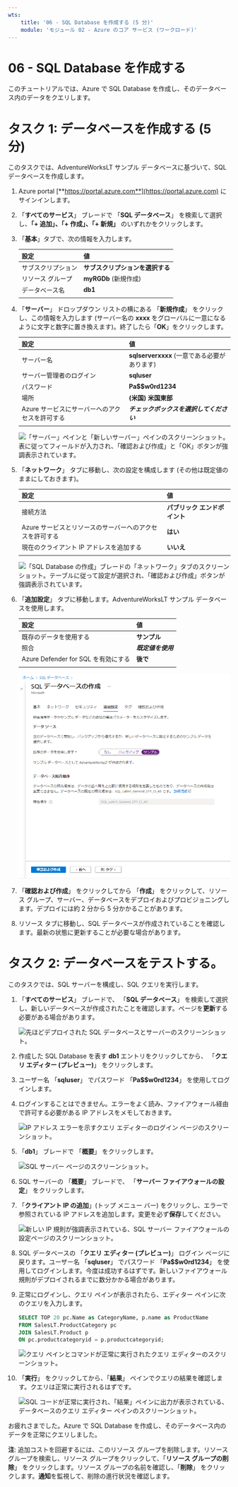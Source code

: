 ```yaml
---
wts:
    title: '06 - SQL Database を作成する (5 分)'
    module: 'モジュール 02 - Azure のコア サービス (ワークロード)'
---
```


# 06 - SQL Database を作成する

このチュートリアルでは、Azure で SQL Database を作成し、そのデータベース内のデータをクエリします。

# タスク 1: データベースを作成する (5 分)

このタスクでは、AdventureWorksLT サンプル データベースに基づいて、SQL データベースを作成します。 

1. Azure portal [**https://portal.azure.com**](https://portal.azure.com) にサインインします。

2. 「**すべてのサービス**」 ブレードで 「**SQL データベース**」 を検索して選択し、**「+ 追加」、「+ 作成」、「+ 新規」** のいずれかをクリックします。 

3. 「**基本**」タブで、次の情報を入力します。  

    | 設定 | 値 | 
    | --- | --- |
    | サブスクリプション | **サブスクリプションを選択する** |
    | リソース グループ | **myRGDb** (新規作成) |
    | データベース名| **db1** | 
    | | |

3. 「**サーバー**」 ドロップダウン リストの横にある 「**新規作成**」 をクリックし、この情報を入力します (サーバー名の **xxxx** をグローバルに一意になるように文字と数字に置き換えます)。終了したら「**OK**」をクリックします。

    | 設定 | 値 | 
    | --- | --- |
    | サーバー名 | **sqlserverxxxx** (一意である必要があります) | 
    | サーバー管理者のログイン | **sqluser** |
    | パスワード | **Pa$$w0rd1234** |
    | 場所 | **(米国) 米国東部** |
    | Azure サービスにサーバーへのアクセスを許可する| ***チェックボックスを選択してください*** |
    | | |

   ![「サーバー」ペインと「新しいサーバー」ペインのスクリーンショット。表に従ってフィールドが入力され、「確認および作成」と「OK」ボタンが強調表示されています。](../images/0501.png)

4. 「**ネットワーク**」 タブに移動し、次の設定を構成します (その他は既定値のままにしておきます)。 

    | 設定 | 値 | 
    | --- | --- |
    | 接続方法 | **パブリック エンドポイント** |    
    | Azure サービスとリソースのサーバーへのアクセスを許可する | **はい** |
    | 現在のクライアント IP アドレスを追加する | **いいえ** |
    | | |
    
   ![「SQL Database の作成」ブレードの「ネットワーク」タブのスクリーンショット。テーブルに従って設定が選択され、「確認および作成」ボタンが強調表示されています。](../images/0501b.png)

5. 「**追加設定**」 タブに移動します。AdventureWorksLT サンプル データベースを使用します。

    | 設定 | 値 | 
    | --- | --- |
    | 既存のデータを使用する | **サンプル** |
    | 照合 | ***既定値を使用*** |
    | Azure Defender for SQL を有効にする | **後で** |
    | | |

    ![「SQL Database の作成」ブレードの「追加設定」タブのスクリーンショット。テーブルに従って設定が選択され、「確認および作成」ボタンが強調表示されています。](../images/0501c.png)

6. 「**確認および作成**」 をクリックしてから 「**作成**」 をクリックして、リソース グループ、サーバー、データベースをデプロイおよびプロビジョニングします。デプロイには約 2 分から 5 分かかることがあります。

7. リソース タブに移動し、SQL データベースが作成されていることを確認します。最新の状態に更新することが必要な場合があります。

# タスク 2: データベースをテストする。

このタスクでは、SQL サーバーを構成し、SQL クエリを実行します。 

1. 「**すべてのサービス**」 ブレードで、 「**SQL データベース**」 を検索して選択し、新しいデータベースが作成されたことを確認します。ページを**更新**する必要がある場合があります。

    ![先ほどデプロイされた SQL データベースとサーバーのスクリーンショット。](../images/0502.png)

2. 作成した SQL Database を表す **db1** エントリをクリックしてから、 「**クエリ エディター (プレビュー)**」 をクリックします。

3. ユーザー名 「**sqluser**」 でパスワード 「**Pa$$w0rd1234**」 を使用してログインします。

4. ログインすることはできません。エラーをよく読み、ファイアウォール経由で許可する必要がある IP アドレスをメモしておきます。 

    ![IP アドレス エラーを示すクエリ エディターのログイン ページのスクリーンショット。](../images/0503.png)

5. 「**db1**」 ブレードで 「**概要**」 をクリックします。 

    ![SQL サーバー ページのスクリーンショット。](../images/0504.png)

6. SQL サーバーの 「**概要**」 ブレードで、 「**サーバー ファイアウォールの設定**」 をクリックします。

7. 「**クライアント IP の追加**」(トップ メニュー バー) をクリックし、エラーで参照されている IP アドレスを追加します。変更を必ず**保存**してください。 

    ![新しい IP 規則が強調表示されている、SQL サーバー ファイアウォールの設定ページのスクリーンショット。](../images/0506.png)

8. SQL データベースの 「**クエリ エディター (プレビュー)**」 ログイン ページに戻ります。ユーザー名 「**sqluser**」 でパスワード 「**Pa$$w0rd1234**」 を使用してログインします。今度は成功するはずです。新しいファイアウォール規則がデプロイされるまでに数分かかる場合があります。 

9. 正常にログインし、クエリ ペインが表示されたら、エディター ペインに次のクエリを入力します。

    ```SQL
    SELECT TOP 20 pc.Name as CategoryName, p.name as ProductName
    FROM SalesLT.ProductCategory pc
    JOIN SalesLT.Product p
    ON pc.productcategoryid = p.productcategoryid;
    ```

    ![クエリ ペインとコマンドが正常に実行されたクエリ エディターのスクリーンショット。](../images/0507.png)

10. 「**実行**」 をクリックしてから、「**結果**」 ペインでクエリの結果を確認します。クエリは正常に実行されるはずです。

    ![SQL コードが正常に実行され、「結果」ペインに出力が表示されている、データベースのクエリ エディター ペインのスクリーンショット。](../images/0508.png)

お疲れさまでした。Azure で SQL Database を作成し、そのデータベース内のデータを正常にクエリしました。

**注**: 追加コストを回避するには、このリソース グループを削除します。リソース グループを検索し、リソース グループをクリックして、「**リソース グループの削除**」 をクリックします。リソース グループの名前を確認し、「**削除**」 をクリックします。**通知**を監視して、削除の進行状況を確認します。

